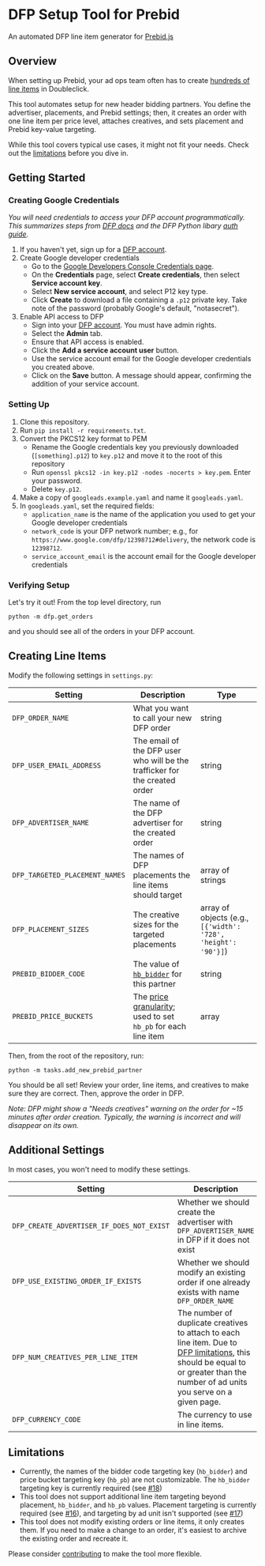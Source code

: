 # DFP Setup Tool for Prebid
An automated DFP line item generator for [Prebid.js](http://prebid.org/)

## Overview
When setting up Prebid, your ad ops team often has to create [hundreds of line items](http://prebid.org/adops.html) in Doubleclick.

This tool automates setup for new header bidding partners. You define the advertiser, placements, and Prebid settings; then, it creates an order with one line item per price level, attaches creatives, and sets placement and Prebid key-value targeting.

While this tool covers typical use cases, it might not fit your needs. Check out the [limitations](#limitations) before you dive in.

## Getting Started

### Creating Google Credentials
_You will need credentials to access your DFP account programmatically. This summarizes steps from [DFP docs](https://developers.google.com/doubleclick-publishers/docs/authentication) and the DFP Python libary [auth guide](https://github.com/googleads/googleads-python-lib)._

1. If you haven't yet, sign up for a [DFP account](https://www.doubleclickbygoogle.com/solutions/revenue-management/dfp/).
2. Create Google developer credentials
   * Go to the [Google Developers Console Credentials page](https://console.developers.google.com/apis/credentials).
   * On the **Credentials** page, select **Create credentials**, then select **Service account key**.
   * Select **New service account**, and select P12 key type.
   * Click **Create** to download a file containing a `.p12` private key. Take note of the password (probably Google's default, "notasecret").
3. Enable API access to DFP
   * Sign into your [DFP account](https://www.google.com/dfp/). You must have admin rights.
   * Select the **Admin** tab.
   * Ensure that API access is enabled.
   * Click the **Add a service account user** button.
   * Use the service account email for the Google developer credentials you created above.
   * Click on the **Save** button. A message should appear, confirming the addition of your service account.

### Setting Up
1. Clone this repository.
2. Run `pip install -r requirements.txt`.
3. Convert the PKCS12 key format to PEM
   * Rename the Google credentials key you previously downloaded (`[something].p12`) to `key.p12` and move it to the root of this repository
   * Run `openssl pkcs12 -in key.p12 -nodes -nocerts > key.pem`. Enter your password.
   * Delete `key.p12`.
4. Make a copy of `googleads.example.yaml` and name it `googleads.yaml`.
5. In `googleads.yaml`, set the required fields:
   * `application_name` is the name of the application you used to get your Google developer credentials
   * `network_code` is your DFP network number; e.g., for `https://www.google.com/dfp/12398712#delivery`, the network code is `12398712`.
   * `service_account_email` is the account email for the Google developer credentials

### Verifying Setup
Let's try it out! From the top level directory, run

`python -m dfp.get_orders`

and you should see all of the orders in your DFP account.

## Creating Line Items

Modify the following settings in `settings.py`:

Setting | Description | Type
------------ | ------------- | -------------
`DFP_ORDER_NAME` | What you want to call your new DFP order | string
`DFP_USER_EMAIL_ADDRESS` | The email of the DFP user who will be the trafficker for the created order | string
`DFP_ADVERTISER_NAME` | The name of the DFP advertiser for the created order | string
`DFP_TARGETED_PLACEMENT_NAMES` | The names of DFP placements the line items should target | array of strings
`DFP_PLACEMENT_SIZES` | The creative sizes for the targeted placements | array of objects (e.g., `[{'width': '728', 'height': '90'}]`)
`PREBID_BIDDER_CODE` | The value of [`hb_bidder`](http://prebid.org/dev-docs/publisher-api-reference.html#module_pbjs.bidderSettings) for this partner | string
`PREBID_PRICE_BUCKETS` | The [price granularity](http://prebid.org/dev-docs/publisher-api-reference.html#module_pbjs.setPriceGranularity); used to set `hb_pb` for each line item | array

Then, from the root of the repository, run:

`python -m tasks.add_new_prebid_partner`

You should be all set! Review your order, line items, and creatives to make sure they are correct. Then, approve the order in DFP.

*Note: DFP might show a "Needs creatives" warning on the order for ~15 minutes after order creation. Typically, the warning is incorrect and will disappear on its own.*

## Additional Settings

In most cases, you won't need to modify these settings.

Setting | Description | Default
------------ | ------------- | -------------
`DFP_CREATE_ADVERTISER_IF_DOES_NOT_EXIST` | Whether we should create the advertiser with `DFP_ADVERTISER_NAME` in DFP if it does not exist | `False`
`DFP_USE_EXISTING_ORDER_IF_EXISTS` | Whether we should modify an existing order if one already exists with name `DFP_ORDER_NAME` | `False`
`DFP_NUM_CREATIVES_PER_LINE_ITEM` | The number of duplicate creatives to attach to each line item. Due to [DFP limitations](https://support.google.com/dfp_sb/answer/82245?hl=en), this should be equal to or greater than the number of ad units you serve on a given page. | the length of setting `DFP_TARGETED_PLACEMENT_NAMES`
`DFP_CURRENCY_CODE` | The currency to use in line items. | `'USD'`

## Limitations

* Currently, the names of the bidder code targeting key (`hb_bidder`) and price bucket targeting key (`hb_pb`) are not customizable. The `hb_bidder` targeting key is currently required (see [#18](../../issues/18))
* This tool does not support additional line item targeting beyond placement, `hb_bidder`, and `hb_pb` values. Placement targeting is currently required (see [#16](../../issues/16)), and targeting by ad unit isn't supported (see [#17](../../issues/17))
* This tool does not modify existing orders or line items, it only creates them. If you need to make a change to an order, it's easiest to archive the existing order and recreate it.

Please consider [contributing](CONTRIBUTING.md) to make the tool more flexible.

